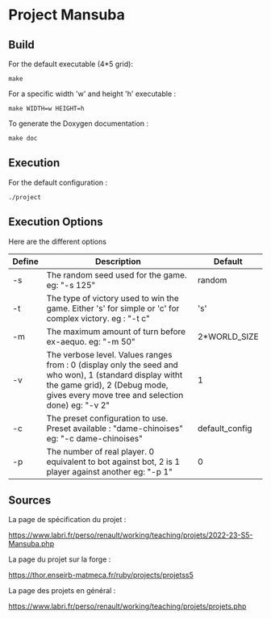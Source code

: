 # Project Mansuba


## Build
For the default executable (4*5 grid):

    make

For a specific width 'w' and height 'h' executable :

    make WIDTH=w HEIGHT=h

To generate the Doxygen documentation :

    make doc

## Execution

For the default configuration :

    ./project


## Execution Options

Here are the different options 

| Define | Description | Default |
| ----------- | ----------- | ----------- |
| -s | The random seed used for the game. eg: "-s 125" | random |
| -t | The type of victory used to win the game. Either 's' for simple or 'c' for complex victory. eg : "-t c" | 's' |
| -m | The maximum amount of turn before ex-aequo. eg: "-m 50" | 2*WORLD_SIZE |
| -v | The verbose level. Values ranges from : 0 (display only the seed and who won), 1 (standard display witht the game grid), 2 (Debug mode, gives every move tree and selection done) eg: "-v 2" | 1 |
| -c | The preset configuration to use. Preset available : "dame-chinoises" eg: "-c dame-chinoises"| default_config |
| -p | The number of real player. 0 equivalent to bot against bot, 2 is 1 player against another eg: "-p 1" | 0 |


## Sources

La page de spécification du projet :

<https://www.labri.fr/perso/renault/working/teaching/projets/2022-23-S5-Mansuba.php>

La page du projet sur la forge :

https://thor.enseirb-matmeca.fr/ruby/projects/projetss5

La page des projets en général :

<https://www.labri.fr/perso/renault/working/teaching/projets/projets.php>
